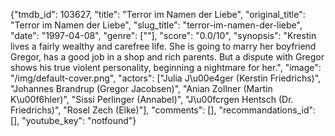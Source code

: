 {"tmdb_id": 103627, "title": "Terror im Namen der Liebe", "original_title": "Terror im Namen der Liebe", "slug_title": "terror-im-namen-der-liebe", "date": "1997-04-08", "genre": [""], "score": "0.0/10", "synopsis": "Krestin lives a fairly wealthy and carefree life. She is going to marry her boyfriend Gregor, has a good job in a shop and rich parents. But a dispute with Gregor shows his true violent personality, beginning a nightmare for her.", "image": "/img/default-cover.png", "actors": ["Julia J\u00e4ger (Kerstin Friedrichs)", "Johannes Brandrup (Gregor Jacobsen)", "Anian Zollner (Martin K\u00f6hler)", "Sissi Perlinger (Annabel)", "J\u00fcrgen Hentsch (Dr. Friedrichs)", "Rosel Zech (Elke)"], "comments": [], "recommandations_id": [], "youtube_key": "notfound"}